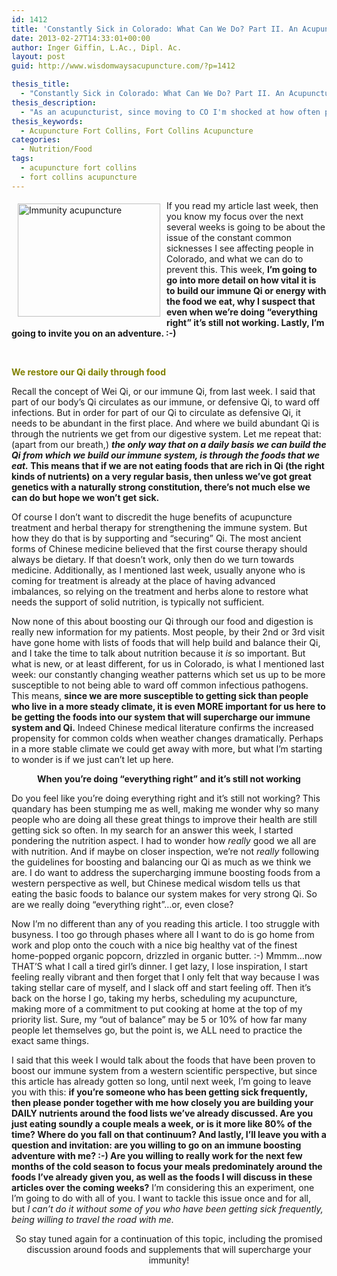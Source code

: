 ```yaml
---
id: 1412
title: 'Constantly Sick in Colorado: What Can We Do? Part II. An Acupuncturist&#8217;s Approach'
date: 2013-02-27T14:33:01+00:00
author: Inger Giffin, L.Ac., Dipl. Ac.
layout: post
guid: http://www.wisdomwaysacupuncture.com/?p=1412

thesis_title:
  - "Constantly Sick in Colorado: What Can We Do? Part II. An Acupuncturist's Approach"
thesis_description:
  - "As an acupuncturist, since moving to CO I'm shocked at how often patients get sick. This blog series explores the Why's, and how to work with immunity. "
thesis_keywords:
  - Acupuncture Fort Collins, Fort Collins Acupuncture
categories:
  - Nutrition/Food
tags:
  - acupuncture fort collins
  - fort collins acupuncture
---
```

<div>
  I<img src="http://ih.constantcontact.com/fs124/1102844965003/img/141.jpg" alt="Immunity acupuncture" width="228" height="181" align="left" border="0" hspace="10" vspace="5" />f you read my article last week, then you know my focus over the next several weeks is going to be about the issue of the constant common sicknesses I see affecting people in Colorado, and what we can do to prevent this. This week, <strong>I&#8217;m going to go into more detail on how vital it is to build our immune Qi or energy with the food we eat, why I suspect that even when we&#8217;re doing &#8220;everything right&#8221; it&#8217;s still not working. Lastly, I&#8217;m going to invite you on an adventure. :-)</strong>
</div>

&nbsp;

<p style="text-align: left;">
  <span style="color: #808000;"><strong>We restore our Qi daily through food</strong></span>
</p>

Recall the concept of Wei Qi, or our immune Qi, from last week. I said that part of our body&#8217;s Qi circulates as our immune, or defensive Qi, to ward off infections. But in order for part of our Qi to circulate as defensive Qi, it needs to be abundant in the first place. And where we build abundant Qi is through the nutrients we get from our digestive system. Let me repeat that: (apart from our breath,) **_the only way that on a daily basis we can build the Qi from which we build our immune system, is through the foods that we eat._ This means that if we are not eating foods that are rich in Qi (the right kinds of nutrients) on a very regular basis, then unless we&#8217;ve got great genetics with a naturally strong constitution, there&#8217;s not much else we can do but hope we won&#8217;t get sick.**

Of course I don&#8217;t want to discredit the huge benefits of acupuncture treatment and herbal therapy for strengthening the immune system. But how they do that is by supporting and &#8220;securing&#8221; Qi. The most ancient forms of Chinese medicine believed that the first course therapy should always be dietary. If that doesn&#8217;t work, only then do we turn towards medicine. Additionally, as I mentioned last week, usually anyone who is coming for treatment is already at the place of having advanced imbalances, so relying on the treatment and herbs alone to restore what needs the support of solid nutrition, is typically not sufficient.

Now none of this about boosting our Qi through our food and digestion is really new information for my patients. Most people, by their 2nd or 3rd visit have gone home with lists of foods that will help build and balance their Qi, and I take the time to talk about nutrition because it _is_ so important. But what is new, or at least different, for us in Colorado, is what I mentioned last week: our constantly changing weather patterns which set us up to be more susceptible to not being able to ward off common infectious pathogens. This means, **since we are more susceptible to getting sick than people who live in a more steady climate, it is even MORE important for us here to be getting the foods into our system that will supercharge our immune system and Qi.** Indeed Chinese medical literature confirms the increased propensity for common colds when weather changes dramatically. Perhaps in a more stable climate we could get away with more, but what I&#8217;m starting to wonder is if we just can&#8217;t let up here.

<p style="text-align: center;">
  <strong>When you&#8217;re doing &#8220;everything right&#8221; and it&#8217;s still not working</strong>
</p>

Do you feel like you&#8217;re doing everything right and it&#8217;s still not working? This quandary has been stumping me as well, making me wonder why so many people who are doing all these great things to improve their health are still getting sick so often. In my search for an answer this week, I started pondering the nutrition aspect. I had to wonder how _really_ good we all are with nutrition. And if maybe on closer inspection, we&#8217;re not _really_ following the guidelines for boosting and balancing our Qi as much as we think we are. I do want to address the supercharging immune boosting foods from a western perspective as well, but Chinese medical wisdom tells us that eating the basic foods to balance our system makes for very strong Qi. So are we really doing &#8220;everything right&#8221;&#8230;or, even close?

Now I&#8217;m no different than any of you reading this article. I too struggle with busyness. I too go through phases where all I want to do is go home from work and plop onto the couch with a nice big healthy vat of the finest home-popped organic popcorn, drizzled in organic butter. :-) Mmmm&#8230;now THAT&#8217;S what I call a tired girl&#8217;s dinner. I get lazy, I lose inspiration, I start feeling really vibrant and then forget that I only felt that way because I was taking stellar care of myself, and I slack off and start feeling off. Then it&#8217;s back on the horse I go, taking my herbs, scheduling my acupuncture, making more of a commitment to put cooking at home at the top of my priority list. Sure, my &#8220;out of balance&#8221; may be 5 or 10% of how far many people let themselves go, but the point is, we ALL need to practice the exact same things.

I said that this week I would talk about the foods that have been proven to boost our immune system from a western scientific perspective, but since this article has already gotten so long, until next week, I&#8217;m going to leave you with this: **if you&#8217;re someone who has been getting sick frequently, then please ponder together with me how closely you are building your DAILY nutrients around the food lists we&#8217;ve already discussed. Are you just eating soundly a couple meals a week, or is it more like 80% of the time? Where do you fall on that continuum? And lastly, I&#8217;ll leave you with a question and invitation: are you willing to go on an immune boosting adventure with me? :-) Are you willing to really work for the next few months of the cold season to focus your meals predominately around the foods I&#8217;ve already given you, as well as the foods I will discuss in these articles over the coming weeks?** I&#8217;m considering this an experiment, one I&#8217;m going to do with all of you. I want to tackle this issue once and for all, but _I can&#8217;t do it without some of you who have been getting sick frequently, being willing to travel the road with me._

<p style="text-align: center;">
  So stay tuned again for a continuation of this topic, including the promised discussion around foods and supplements that will supercharge your immunity!
</p>
